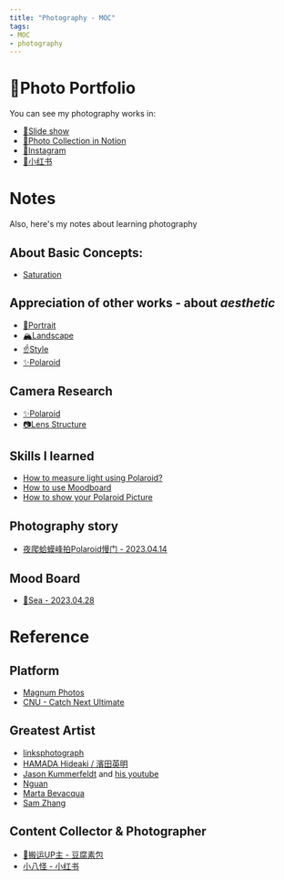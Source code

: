 ```yaml
---
title: "Photography - MOC"
tags:
- MOC
- photography
---
```


# 🌊Photo Portfolio
You can see my photography works in:

* [🎨Slide show](https://pinkr1ver.com/PhotoGallery/)
* [🌄Photo Collection in Notion](https://www.notion.so/pinkr1ver/3cfdd332b9a94b20bca041f2aa2bdcd2?v=24e696e6ab754386a710bc8e83976357)
* [🍻Instagram](https://www.instagram.com/jude.wang.yc/?next=%2F)
* [🧶小红书](https://www.xiaohongshu.com/user/profile/6272c025000000002102353b)

# Notes
Also, here's my notes about learning photography

## About Basic Concepts:

* [Saturation](Photography/Basic/Saturation.md)

## Appreciation of other works - about ***aesthetic***

* [👧Portrait](Photography/Aesthetic/Portrait/Portrait_MOC.md)
* [🏔Landscape](Photography/Aesthetic/Landscape/Landscape_MOC.md)
* [☝Style](Photography/Aesthetic/Style/Style_MOC.md)
* [✨Polaroid](Photography/Aesthetic/Polaroid/Polaroid_aesthetic_MOC.md)

## Camera Research

* [✨Polaroid](Photography/Cameras_Research/Polaroid/Polaroid.md)
* [📷Lens Structure](Photography/Cameras_Research/Lens_Structure/Lens_Structure_MOC.md)

## Skills I learned

* [How to measure light using Polaroid?](Photography/Skills/Polaroid_light.md)
* [How to use Moodboard](Photography/Skills/Moodboard.md)
* [How to show your Polaroid Picture](Photography/Aesthetic/Polaroid/Polaroid_showcase.md)

## Photography story

* [夜爬蛤蟆峰拍Polaroid慢门 - 2023.04.14](Photography/Story/Rainy_evening_hiking_Polaroid.md)

##  Mood Board

* [🌊Sea - 2023.04.28](Photography/MoodBoard/Sea_20230428/Sea_20230428.md)


# Reference

## Platform

* [Magnum Photos](https://www.magnumphotos.com/)
* [CNU - Catch Next Ultimate](http://www.cnu.cc/)

## Greatest Artist

* [linksphotograph](https://www.linksphotograph.com/)
* [HAMADA Hideaki / 濱田英明](https://www.hideakihamada.com)
* [Jason Kummerfeldt](https://graincheck.darkroom.com/) and [his youtube](https://www.youtube.com/@grainydaysss)
* [Nguan](https://nguan.tv/)
* [Marta Bevacqua](https://www.martabevacquaphotography.com/)
* [Sam Zhang](https://www.instagram.com/itscapturedbysam/)

## Content Collector & Photographer

* [🦺搬运UP主 - 豆腐素包](https://space.bilibili.com/196700312/video)
* [小八怪 - 小红书](https://www.xiaohongshu.com/user/profile/5558b47f5894463d532a632c)

